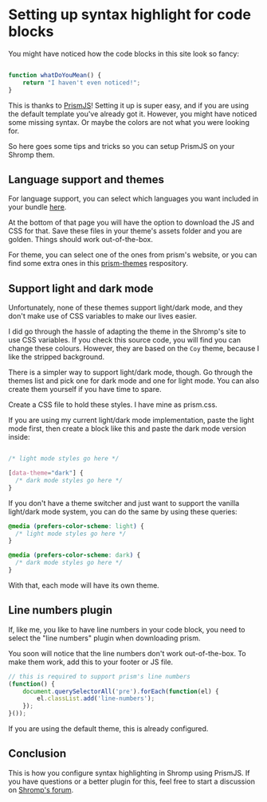 <!--
nav_max: 1
-->
# Setting up syntax highlight for code blocks

You might have noticed how the code blocks in this site look so fancy:

```javascript

function whatDoYouMean() {
    return "I haven't even noticed!";
}


```

This is thanks to [PrismJS](https://prismjs.com/)! Setting it up is super easy, and if you are using the default template you've already got it. However, you might have noticed some missing syntax. Or maybe the colors are not what you were looking for.

So here goes some tips and tricks so you can setup PrismJS on your Shromp them.

## Language support and themes

For language support, you can select which languages you want included in your bundle [here](https://prismjs.com/download.html#themes=prism-tomorrow&languages=markup+css+clike+javascript).

At the bottom of that page you will have the option to download the JS and CSS for that. Save these files in your theme's assets folder and you are golden. Things should work out-of-the-box.

For theme, you can select one of the ones from prism's website, or you can find some extra ones in this [prism-themes](https://github.com/PrismJS/prism-themes) respository.

## Support light and dark mode

Unfortunately, none of these themes support light/dark mode, and they don't make use of CSS variables to make our lives easier.

I did go through the hassle of adapting the theme in the Shromp's site to use CSS variables. If you check this source code, you will find you can change these colours. However, they are based on the `Coy` theme, because I like the stripped background.

There is a simpler way to support light/dark mode, though. Go through the themes list and pick one for dark mode and one for light mode. You can also create them yourself if you have time to spare.

Create a CSS file to hold these styles. I have mine as prism.css.

If you are using my current light/dark mode implementation, paste the light mode first, then create a block like this and paste the dark mode version inside:

```css

/* light mode styles go here */

[data-theme="dark"] {
  /* dark mode styles go here */
}


```

If you don't have a theme switcher and just want to support the vanilla light/dark mode system, you can do the same by using these queries:

```css
@media (prefers-color-scheme: light) {
  /* light mode styles go here */
}

@media (prefers-color-scheme: dark) {
  /* dark mode styles go here */
}
```

With that, each mode will have its own theme.

## Line numbers plugin

If, like me, you like to have line numbers in your code block, you need to select the "line numbers" plugin when downloading prism.

You soon will notice that the line numbers don't work out-of-the-box. To make them work, add this to your footer or JS file.

```javascript
// this is required to support prism's line numbers
(function() {
	document.querySelectorAll('pre').forEach(function(el) {
		el.classList.add('line-numbers');
	});
}());
```
If you are using the default theme, this is already configured.

## Conclusion

This is how you configure syntax highlighting in Shromp using PrismJS. If you have questions or a better plugin for this, feel free to start a discussion on [Shromp's forum](https://github.com/viniciusgerevini/shromp/discussions).




